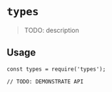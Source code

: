 # `types`

> TODO: description

## Usage

```
const types = require('types');

// TODO: DEMONSTRATE API
```
